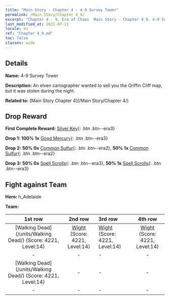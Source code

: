 ```yaml
---
title: "Main Story - Chapter 4 - 4-9 Survey Tower"
permalink: /Main Story/Chapter 4_9/
excerpt: "Chapter 4 - 9. Era of Chaos  Main Story - Chapter 4_9. 4-9 Survey Tower"
last_modified_at: 2021-07-21
locale: en
ref: "Chapter 4_9.md"
toc: false
classes: wide
---
```


## Details

 **Name:** 4-9 Survey Tower

 **Description:** An elven cartographer wanted to sell you the Griffin Cliff map, but it was stolen during the night. 

 **Related to:** [Main Story Chapter 4](/Main Story/Chapter 4/)

## Drop Reward

 **First Complete Reward:** [Silver Key](/Items/con_693/){: .btn .btn--era3}

 **Drop 1:** **100% 1x** [Good Mercury](/Items/mat_14/){: .btn .btn--era3}

 **Drop 2:** **50% 0x** [Common Sulfur](/Items/mat_9/){: .btn .btn--era2}, **50% 1x** [Common Sulfur](/Items/mat_9/){: .btn .btn--era2}

 **Drop 3:** **50% 0x** [Spell Scrolls](/Items/con_694/){: .btn .btn--era3}, **50% 1x** [Spell Scrolls](/Items/con_694/){: .btn .btn--era3}


## Fight against Team
 **Hero:** h_Adelaide

 **Team:**


  | 1st row | 2nd row | 3rd row | 4th row |
  |:----:|:----:|:----|:----:|
  | [Walking Dead](/units/Walking Dead/) (Score: 4221, Level:14)  | [Wight](/units/Wight/) (Score: 4221, Level:14)  | [Wight](/units/Wight/) (Score: 4221, Level:14)  | [Wight](/units/Wight/) (Score: 4221, Level:14)  |
  | - | - | - | - |
  | [Walking Dead](/units/Walking Dead/) (Score: 4221, Level:14)  | - | - | - |
  | - | - | - | - |


